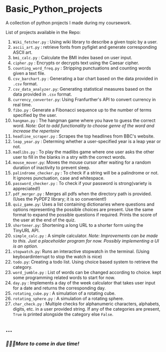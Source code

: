 # Basic_Python_projects
A collection of python projects I made during my coursework. 

List of projects available in the Repo:
1. `Wiki_fetcher.py` : Using wiki library to describe a given topic by a user.
2. `ascii_art.py` : retrieve fonts from pyfiglet and generate corresponding ASCII art.
3. `bmi_calc.py` : Calculate the BMI index based on user input.
4. `cipher.py` : Encrypts or decrypts text using the Caesar cipher.
5. `counting_word_freq.py` : Stripping punctuations and counting words given a text file. 
6. `csv_barchart.py` : Generating a bar chart based on the data provided in `.csv` format.
7. `csv_data_analyzer.py`: Generating statistical measures based on the data provided in `.csv` format.
8. `currency_converter.py`: Using Franfurther's API to convert currency in real time.
9. `fibo.py` : Generate a Fibonacci sequence up to the number of terms specified by the user.
10. `hangman.py` : The hangman game where you have to guess the correct word.
_Note: Got to add functionality to choose genre of the word and increase the repertoire_
11. `headline_scraper.py` : Scrapes the top headlines from BBC's website.
12. `leap_year.py` : Determing whether a user-specified year is a leap year or not.
13. `madlibs.py` : To play the madlibs game where one user asks the other user to fill in the blanks in a stry with the correct words.
14. `mouse_mover.py`: Moves the mouse cursor after waiting for a random duration of inactivity to prevent sleep.
15. `palindrome_checker.py` : To check if a string will be a palindrome or not. It ignores punctuation, case and whitespace.
16. `password_checker.py` : To check if your password is strong(variety is appreciated!)
17. `pdf_merger.py` : Merges all pdfs when the directory path is provided. (Uses the PyPDF2 library; it is so convenient!)
18. `quiz_game.py`: Uses a list containing dictionaries where questions and options representing the possible choices are present. Use the same format to expand the possible questions if required. Prints the score of the user at the end of the quiz.
19. `shortener.py`: Shortening a long URL to a shorter form using the TinyURL API.
20. `simple_calc.py` : A simple calculator.
_Note: Improvements can be made to this. Just a placeholder program for now. Possibly implementing a UI is an option._
21. `stopwatch.py`: Runs an interactive stopwatch in the terminal. (Using keyboardinterrupt to stop the watch is nice)
22. `todo.py`: Creating a todo list. Using choice based system to retrieve the category.
23. `word_jumble.py` : List of words can be changed according to choice. kept some programming related words to start for now.
24. `day.py` : Implements a day of the week calculator that takes user input for a date and returns the corresponding day.
25. `rotating_cube.py` : A simulation of a rotating cube.
26. `rotating_sphere.py` : A simulation of a rotating sphere.
27. `char_check.py` : Multiple checks for alphanumeric characters, alphabets, digits, etc. in a user provided string. If any of the categories are present, `True` is printed alongside the category else `False`.

## ...
### _👨🏼‍💻More to come in due time!_
